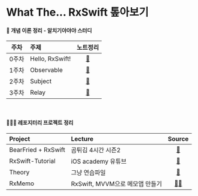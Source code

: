 # What The... RxSwift 톺아보기


#### 🐝 개념 이론 정리 - 알치기야야야 스터디 
|주차|주제|노트정리|
|:-:|:-|:-:|
|0주차|Hello, RxSwift!|[🌼](https://elastic-failing-242.notion.site/0-RxSwift-Overview-c7de50d19476405e8d398ddd9ab9f191)|
|1주차|Observable|[🌼](https://elastic-failing-242.notion.site/1-Observable-45bacba1efde496a880e74c492f34836)|
|2주차|Subject|[🌼](https://elastic-failing-242.notion.site/2-Subject-eb3b11b0c8d34d44b72115a70925a2b1)|
|3주차|Relay|[🌼](https://elastic-failing-242.notion.site/3-Relay-e4e37f2411d14220813057b1e53ece45)|

<br>

#### 🧑🏻‍🎨 레포지터리 프로젝트 정리 
|Project|Lecture|Source|
|:-|:-|:-:|
|BearFried + RxSwift|곰튀김 4시간 시즌2|[🐻](https://github.com/iamchiwon/RxSwift_In_4_Hours)|
|RxSwift-Tutorial|iOS academy 유튜브|[🦠](https://www.youtube.com/watch?v=ES5RuLSv61g&feature=emb_imp_woyt)|
|Theory| 그냥 연습파일 | [🐛](https://elastic-failing-242.notion.site/fd0027e5ba5a43feb5faebcf4d0e09f1?v=08324b9d28f04128ae5cf453bf8ac9d5) |
|RxMemo| RxSwift, MVVM으로 메모앱 만들기 | [😵‍💫](https://www.youtube.com/watch?v=0nxB89qBpl4&list=PLziSvys01Oek7ANk4rzOYobnUU_FTu5ns&index=9) |

<br>
<br>

